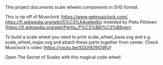 This project documents scale wheels components in SVG format.

This is rip off of Musiclock (https://www.getmusiclock.com/, https://fi.wikipedia.org/wiki/S%C3%A4velkello) invented by Pietu Pölönen (https://fi.wikipedia.org/wiki/Perttu_P%C3%B6l%C3%B6nen).

To build a scale wheel you need to print scale_wheel_base.svg and e.g. scale_wheel_major.svg and attach these parts together from center. Check Musiclock's video (https://youtu.be/SDUt9Z6IOWU)

Open The Secret of Scales with this magical code wheel.
